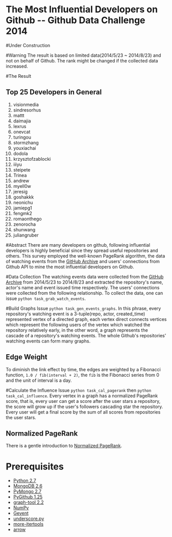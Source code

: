 The Most Influential Developers on Github -- Github Data Challenge 2014
=======================================================================

#Under Construction

#Warning
The result is based on limited data(2014/5/23 ~ 2014/8/23) and not on behalf of Github. The rank might be changed if the collected data increased.

#The Result
## Top 25 Developers in General
1. visionmedia
2. sindresorhus
3. mattt
4. daimajia
5. lexrus
6. onevcat
7. turingou
8. stormzhang
9. youxiachai
10. dodola
11. krzysztofzablocki
12. iiiyu
13. steipete
14. Trinea
15. andrew
16. myell0w
17. jeresig
18. goshakkk
19. neonichu
20. jamiepg1
21. fengmk2
22. romaonthego
23. zenorocha
24. shunwang
25. juliangruber

#Abstract
There are many developers on github, following influential developers is highly beneficial since they spread useful repositories and others.
This survey employed the well-known PageRank algorithm, the data of watching events from the [GitHub Archive](http://www.githubarchive.org/) and users' connections from Github API to mine the most influential developers on Github.

#Data Collection
The watching events data were collected from the [GitHub Archive](http://www.githubarchive.org/) from 2014/5/23 to 2014/8/23 and extracted the repository's name, actor's name and event issued time respectively. The users' connections were collected from the following relationship.
To collect the data, one can issue `python task_grab_watch_events`.

#Build Graphs
Issue `python task_gen_events_graphs`.
In this phrase, every repository's watching event is a 3-tuple(repo, actor, created_time) represented vertex of a directed graph, each vertex direct connects vertices which represent the following users of the vertex which watched the repository relatively early, in the other word, a graph represents the cascade of a repository's watching events. The whole Github's repositories' watching events can form many graphs.

## Edge Weight
To diminish the link effect by time, the edges are weighted by a Fibonacci function, `1.0 / fib(interval + 2)`, the `fib` is the Fibonacci series from 0 and the unit of interval is a day.

#Calculate the Influence
Issue `python task_cal_pagerank` then `python task_cal_influence`.
Every vertex in a graph has a normalized PageRank score, that is, every user can get a score after the user stars a repository, the score will grow up if the user's followers cascading star the repository.
Every user will get a final score by the sum of all scores from repositories the user stars.

## Normalized PageRank
There is a gentle introduction to [Normalized PageRank](https://people.mpi-inf.mpg.de/~kberberi/presentations/2007-www2007.pdf).

# Prerequisites
* [Python 2.7](https://www.python.org/)
* [MongoDB 2.6](http://www.gevent.org/)
* [PyMongo 2.7](http://api.mongodb.org/python/current/)
* [PyGithub 1.25](http://jacquev6.github.io/PyGithub/v1/introduction.html)
* [graph-tool 2.2](http://graph-tool.skewed.de/)
* [NumPy](http://www.numpy.org/)
* [Gevent](http://www.gevent.org/)
* [underscore.py](http://serkanyersen.github.io/underscore.py/)
* [more-itertools](https://pythonhosted.org/more-itertools/api.html)
* [arrow](http://crsmithdev.com/arrow/)
